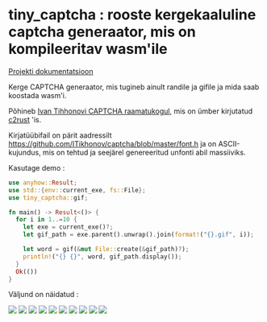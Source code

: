 # tiny_captcha : rooste kergekaaluline captcha generaator, mis on kompileeritav wasm'ile

[Projekti dokumentatsioon](https://docs.rs/tiny_captcha)

Kerge CAPTCHA generaator, mis tugineb ainult randile ja gifile ja mida saab koostada wasm'i.

Põhineb [Ivan Tihhonovi CAPTCHA raamatukogul](http://brokestream.com/captcha.html), mis on ümber kirjutatud [c2rust](https://c2rust.com) 'is.

Kirjatüübifail on pärit aadressilt https://github.com/ITikhonov/captcha/blob/master/font.h ja on ASCII-kujundus, mis on tehtud ja seejärel genereeritud unfonti abil massiiviks.

Kasutage demo :

```rust
use anyhow::Result;
use std::{env::current_exe, fs::File};
use tiny_captcha::gif;

fn main() -> Result<()> {
  for i in 1..=10 {
    let exe = current_exe()?;
    let gif_path = exe.parent().unwrap().join(format!("{}.gif", i));

    let word = gif(&mut File::create(&gif_path)?);
    println!("{} {}", word, gif_path.display());
  }
  Ok(())
}
```

Väljund on näidatud :

![](./gif/1.gif) ![](./gif/2.gif) ![](./gif/3.gif) ![](./gif/4.gif) ![](./gif/5.gif) ![](./gif/6.gif) ![](./gif/7.gif) ![](./gif/8.gif) ![](./gif/9.gif) ![](./gif/10.gif)